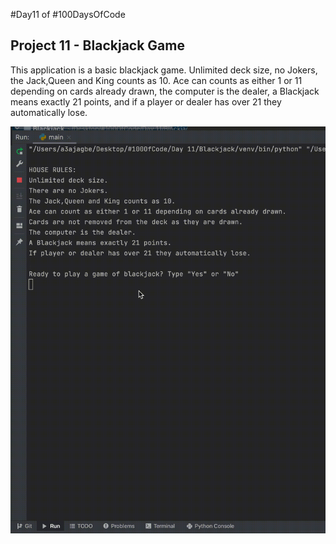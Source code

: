 #Day11 of #100DaysOfCode


## Project 11 - Blackjack Game
This application is a basic blackjack game. Unlimited deck size, no Jokers, the Jack,Queen and King counts as 10.
Ace can counts as either 1 or 11 depending on cards already drawn, the computer is the dealer, a Blackjack means exactly 21 points, and
if a player or dealer has over 21 they automatically lose.

![Demo](https://github.com/A3AJAGBE/blackjack/blob/main/Blackjack-video.gif)

